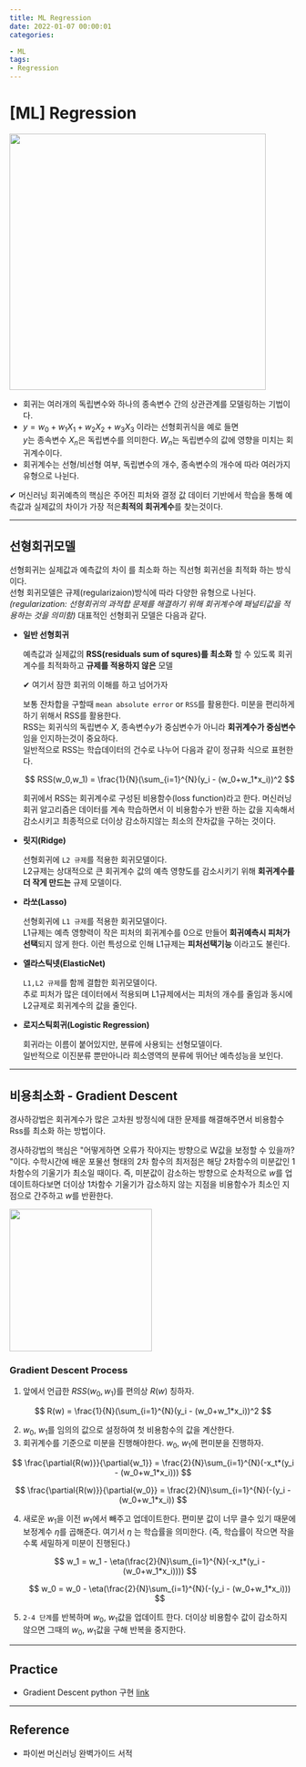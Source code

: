 ```yaml
---
title: ML Regression 
date: 2022-01-07 00:00:01
categories:

- ML
tags:
- Regression
---
```


# [ML] Regression

<img src = "https://drive.google.com/uc?export=download&id=14sxVp3NofCj-09msKNjQ3VrBkGOPTAxf" width="450px">

- 회귀는 여러개의 독립변수와 하나의 종속변수 간의 상관관계를 모델링하는 기법이다. 
- $y=w_0+w_1X_1 + w_2X_2 + w_3X_3$ 이라는 선형회귀식을 예로 들면<br> $y$는 종속변수 $X_n$은 독립변수를 의미한다. $W_n$는 독립변수의 값에 영향을 미치는 회귀계수이다.
- 회귀계수는 선형/비선형 여부, 독립변수의 개수, 종속변수의 개수에 따라 여러가지 유형으로 나뉜다.

✔ 머신러닝 회귀예측의 핵심은 주어진 피처와 결정 값 데이터 기반에서 학습을 통해 예측값과 실제값의 차이가 가장 적은**최적의 회귀계수**를 찾는것이다.

---

## 선형회귀모델

선형회귀는 실제값과 예측값의 차이 를 최소화 하는 직선형 회귀선을 최적화 하는 방식이다.<br>선형 회귀모델은 규제(regularizaion)방식에 따라 다양한 유형으로 나뉜다.   *(regularization: 선형회귀의 과적합 문제를 해결하기 위해 회귀계수에 패널티값을 적용하는 것을 의미함)* 대표적인 선형회귀 모델은 다음과 같다. 

- **일반 선형회귀** 

  예측값과 실제값의 **RSS(residuals sum of squres)를 최소화** 할 수 있도록 회귀계수를 최적화하고 **규제를 적용하지 않은** 모델

  ✔ 여기서 잠깐 회귀의 이해를 하고 넘어가자 

  보통 잔차합을 구할때 `mean absolute error` or `RSS`를 활용한다. 미분을 편리하게 하기 위해서 RSS를 활용한다. <br>RSS는 회귀식의 독립변수 $X$, 종속변수$y$가 중심변수가 아니라 **회귀계수가 중심변수**임을 인지하는것이 중요하다. <Br>일반적으로 RSS는 학습데이터의 건수로 나누어 다음과 같이 정규화 식으로 표현한다.

  $$
  RSS(w_0,w_1) = \frac{1}{N}(\sum_{i=1}^{N}(y_i - (w_0+w_1*x_i))^2
  $$
  
  회귀에서 RSS는 회귀계수로 구성된 비용함수(loss function)라고 한다. 머신러닝 회귀 알고리즘은 데이터를 계속 학습하면서 이 비용함수가 반환 하는 값을 지속해서 감소시키고 최종적으로 더이상 감소하지않는 최소의 잔차값을 구하는 것이다.

- **릿지(Ridge)**

  선형회귀에 `L2 규제`를 적용한 회귀모델이다. <br>L2규제는 상대적으로 큰 회귀계수 값의 예측 영향도를 감소시키기 위해 **회귀계수를 더 작게 만드는** 규제 모델이다.

- **라쏘(Lasso)**

  선형회귀에 `L1 규제`를 적용한 회귀모델이다.<Br>L1규제는 예측 영향력이 작은 피처의 회귀계수를 0으로 만들어 **회귀예측시 피처가 선택**되지 않게 한다. 이런 특성으로 인해 L1규제는 **피처선택기능** 이라고도 불린다.

- **엘라스틱넷(ElasticNet)**

  `L1,L2 규제`를 함께 결합한 회귀모델이다.<br>추로 피처가 많은 데이터에서 적용되며 L1규제에서는 피처의 개수를 줄임과 동시에 L2규제로 회귀계수의 값을 줄인다.

- **로지스틱회귀(Logistic Regression)**

  회귀라는 이름이 붙어있지만, 분류에 사용되는 선형모델이다. <Br>일반적으로 이진분류 뿐만아니라 희소영역의 분류에 뛰어난 예측성능을 보인다.

---

## 비용최소화 - Gradient Descent

경사하강법은 회귀계수가 많은 고차원 방정식에 대한 문제를 해결해주면서 비용함수 Rss를 최소화 하는 방법이다. 

경사하강법의 핵심은 "어떻게하면 오류가 작아지는 방향으로 W값을 보정할 수 있을까? "이다. 수학시간에 배운 포물선 형태의 2차 함수의 최저점은 해당 2차함수의 미분값인  1차함수의 기울기가 최소일 때이다. 즉, 미분값이 감소하는 방향으로 순차적으로 $w$를 업데이트하다보면 더이상 1차함수 기울기가 감소하지 않는 지점을 비용함수가 최소인 지점으로 간주하고 $w$를 반환한다. 

<img src = "https://drive.google.com/uc?export=download&id=1Btlddi3pccLQZ8pemhQdkQWUnQi30k2p" width="250px">

### Gradient Descent Process

1. 앞에서 언급한 $RSS(w_0,w_1)$를 편의상 $R(w)$ 칭하자.

$$
R(w) = \frac{1}{N}(\sum_{i=1}^{N}(y_i - (w_0+w_1*x_i))^2
$$

2. $w_0$, $w_1$를 임의의 값으로 설정하여 첫 비용함수의 값을 계산한다.
3. 회귀계수를 기준으로 미분을 진행해야한다. $w_0$, $w_1$에 편미분을 진행하자.

$$
\frac{\partial{R(w)}}{\partial{w_1}} = \frac{2}{N}\sum_{i=1}^{N}(-x_t*(y_i - (w_0+w_1*x_i)))
$$

$$
\frac{\partial{R(w)}}{\partial{w_0}} = \frac{2}{N}\sum_{i=1}^{N}(-(y_i - (w_0+w_1*x_i))
$$

4. 새로운 $w_1$을 이전 $w_1$에서 빼주고 업데이트한다. 편미분 값이 너무 클수 있기 때문에 보정계수 $\eta$를 곱해준다. 여기서 $\eta$ 는 학습률을 의미한다. (즉, 학습률이 작으면 작을수록 세밀하게 미분이 진행된다.)

   $$
   w_1 = w_1 - \eta(\frac{2}{N}\sum_{i=1}^{N}(-x_t*(y_i - (w_0+w_1*x_i))))
   $$

   $$
   w_0 = w_0 - \eta(\frac{2}{N}\sum_{i=1}^{N}(-(y_i - (w_0+w_1*x_i)))
   $$

   

4.  `2-4 단계`를 반복하며 $w_0$, $w_1$값을 업데이트 한다.  더이상 비용함수 값이 감소하지 않으면 그때의 $w_0$, $w_1$값을 구해 반복을 중지한다.

---

##  Practice

- Gradient Descent  python 구현 [link](https://github.com/ominiv/Practice_ML/blob/master/Practice/Gradient%20Descent.ipynb)

-----

## Reference

- 파이썬 머신러닝 완벽가이드 서적
